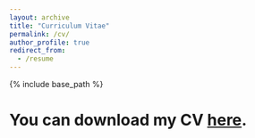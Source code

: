 ```yaml
---
layout: archive
title: "Curriculum Vitae‌"
permalink: /cv/
author_profile: true
redirect_from:
  - /resume
---
```


{% include base_path %}

You can download my CV [here](/files/CV_ZhaoHui.pdf).
======
